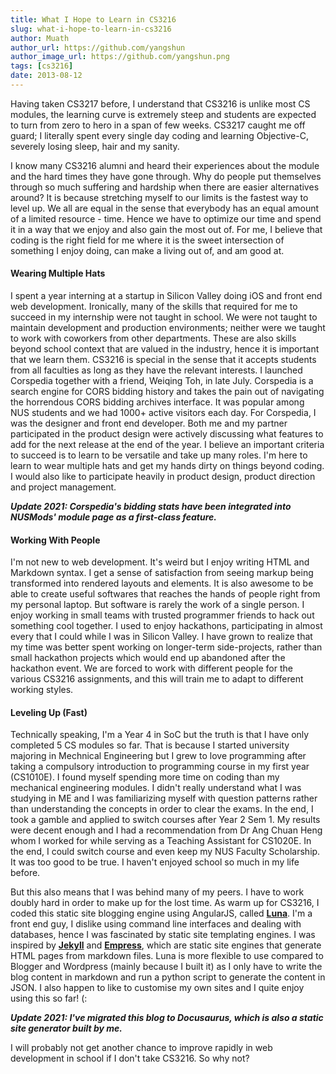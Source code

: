 ```yaml
---
title: What I Hope to Learn in CS3216
slug: what-i-hope-to-learn-in-cs3216
author: Muath
author_url: https://github.com/yangshun
author_image_url: https://github.com/yangshun.png
tags: [cs3216]
date: 2013-08-12
---
```


Having taken CS3217 before, I understand that CS3216 is unlike most CS modules, the learning curve is extremely steep and students are expected to turn from zero to hero in a span of few weeks. CS3217 caught me off guard; I literally spent every single day coding and learning Objective-C, severely losing sleep, hair and my sanity.

I know many CS3216 alumni and heard their experiences about the module and the hard times they have gone through. Why do people put themselves through so much suffering and hardship when there are easier alternatives around? It is because stretching myself to our limits is the fastest way to level up. We all are equal in the sense that everybody has an equal amount of a limited resource - time. Hence we have to optimize our time and spend it in a way that we enjoy and also gain the most out of. For me, I believe that coding is the right field for me where it is the sweet intersection of something I enjoy doing, can make a living out of, and am good at.

#### Wearing Multiple Hats

I spent a year interning at a startup in Silicon Valley doing iOS and front end web development. Ironically, many of the skills that required for me to succeed in my internship were not taught in school. We were not taught to maintain development and production environments; neither were we taught to work with coworkers from other departments. These are also skills beyond school context that are valued in the industry, hence it is important that we learn them. CS3216 is special in the sense that it accepts students from all faculties as long as they have the relevant interests. I launched Corspedia together with a friend, Weiqing Toh, in late July. Corspedia is a search engine for CORS bidding history and takes the pain out of navigating the horrendous CORS bidding archives interface. It was popular among NUS students and we had 1000+ active visitors each day. For Corspedia, I was the designer and front end developer. Both me and my partner participated in the product design were actively discussing what features to add for the next release at the end of the year. I believe an important criteria to succeed is to learn to be versatile and take up many roles. I'm here to learn to wear multiple hats and get my hands dirty on things beyond coding. I would also like to participate heavily in product design, product direction and project management.

**_Update 2021: Corspedia's bidding stats have been integrated into NUSMods' module page as a first-class feature._**

#### Working With People

I'm not new to web development. It's weird but I enjoy writing HTML and Markdown syntax. I get a sense of satisfaction from seeing markup being transformed into rendered layouts and elements. It is also awesome to be able to create useful softwares that reaches the hands of people right from my personal laptop. But software is rarely the work of a single person. I enjoy working in small teams with trusted programmer friends to hack out something cool together. I used to enjoy hackathons, participating in almost every that I could while I was in Silicon Valley. I have grown to realize that my time was better spent working on longer-term side-projects, rather than small hackathon projects which would end up abandoned after the hackathon event. We are forced to work with different people for the various CS3216 assignments, and this will train me to adapt to different working styles.

#### Leveling Up (Fast)

Technically speaking, I'm a Year 4 in SoC but the truth is that I have only completed 5 CS modules so far. That is because I started university majoring in Mechnical Engineering but I grew to love programming after taking a compulsory introduction to programming course in my first year (CS1010E). I found myself spending more time on coding than my mechanical engineering modules. I didn't really understand what I was studying in ME and I was familiarizing myself with question patterns rather than understanding the concepts in order to clear the exams. In the end, I took a gamble and applied to switch courses after Year 2 Sem 1. My results were decent enough and I had a recommendation from Dr Ang Chuan Heng whom I worked for while serving as a Teaching Assistant for CS1020E. In the end, I could switch course and even keep my NUS Faculty Scholarship. It was too good to be true. I haven't enjoyed school so much in my life before.

But this also means that I was behind many of my peers. I have to work doubly hard in order to make up for the lost time. As warm up for CS3216, I coded this static site blogging engine using AngularJS, called [**Luna**](https://github.com/yangshun/luna). I'm a front end guy, I dislike using command line interfaces and dealing with databases, hence I was fascinated by static site templating engines. I was inspired by [**Jekyll**](http://jekyllrb.com/) and [**Empress**](https://github.com/hodgesmr/Empress), which are static site engines that generate HTML pages from markdown files. Luna is more flexible to use compared to Blogger and Wordpress (mainly because I built it) as I only have to write the blog content in markdown and run a python script to generate the content in JSON. I also happen to like to customise my own sites and I quite enjoy using this so far! (:

**_Update 2021: I've migrated this blog to Docusaurus, which is also a static site generator built by me._**

I will probably not get another chance to improve rapidly in web development in school if I don't take CS3216. So why not?
